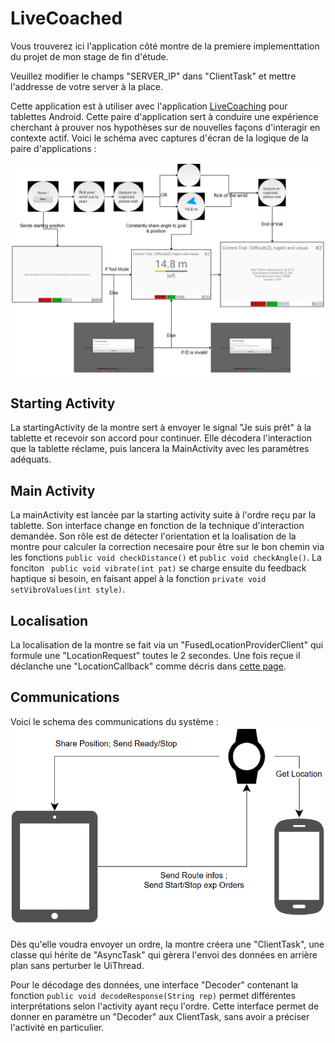 # LiveCoached

Vous trouverez ici l'application côté montre de la premiere implementtation du projet de mon stage de fin d'étude.

Veuillez modifier le champs "SERVER_IP" dans "ClientTask" et mettre l'addresse de votre server à la place.

Cette application est à utiliser avec l'application [LiveCoaching](https://github.com/AlexGreau/LiveCoaching) pour tablettes Android. Cette paire d'application sert à conduire une expérience cherchant à prouver nos hypothèses sur de nouvelles façons d'interagir en contexte actif. Voici le schéma avec captures d'écran de la logique de la paire d'applications :

![flowNormal](https://github.com/AlexGreau/LiveCoached/blob/master/readmeImages/flowNormal.PNG)

## Starting Activity

La startingActivity de la montre sert à envoyer le signal "Je suis prêt" à la tablette et recevoir son accord pour continuer.
Elle décodera l'interaction que la tablette réclame, puis lancera la MainActivity avec les paramètres adéquats.

## Main Activity

La mainActivity est lancée par la starting activity suite à l'ordre reçu par la tablette.
Son interface change en fonction de la technique d'interaction demandée.
Son rôle est de détecter l'orientation et la loalisation de la montre pour calculer la correction necesaire pour être sur le bon chemin via les fonctions `public void checkDistance()` et `public void checkAngle()`. La fonciton ` public void vibrate(int pat)` se charge ensuite du feedback haptique si besoin, en faisant appel à la fonction `private void setVibroValues(int style)`.

## Localisation
La localisation de la montre se fait via un "FusedLocationProviderClient" qui formule une "LocationRequest" toutes le 2 secondes. Une fois reçue il déclanche une "LocationCallback" comme décris dans [cette page](https://developer.android.com/training/location/retrieve-current).

## Communications

Voici le schema des communications du système :
![schemaComm](https://github.com/AlexGreau/LiveCoached/blob/master/readmeImages/schemaNormal.PNG)

Dès qu'elle voudra envoyer un ordre, la montre créera une "ClientTask", une classe qui hérite de "AsyncTask" qui gèrera l'envoi des données en arrière plan sans perturber le UiThread.

Pour le décodage des données, une interface "Decoder" contenant la fonction `public void decodeResponse(String rep)` permet différentes interprétations selon l'activity ayant reçu l'ordre.
Cette interface permet de donner en paramètre un "Decoder" aux ClientTask, sans avoir a préciser l'activité en particulier.
